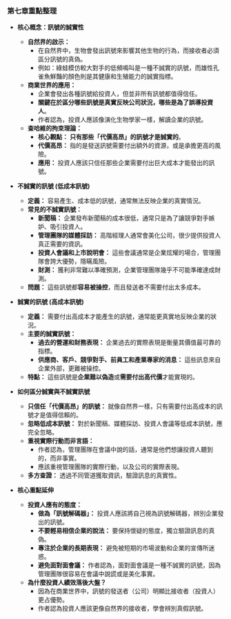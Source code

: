 
### 第七章重點整理

- **核心概念：訊號的誠實性**
    
    - **自然界的啟示：**
        - 在自然界中，生物會發出訊號來影響其他生物的行為，而接收者必須區分訊號的真偽。
        - 例如：綠蛙模仿較大對手的低頻鳴叫是一種不誠實的訊號，而雄性孔雀魚鮮豔的顏色則是其健康和生殖能力的誠實指標。
    - **商業世界的應用：**
        - 企業會發出各種訊號給投資人，但並非所有訊號都值得信任。
        - **關鍵在於區分哪些訊號是真實反映公司狀況，哪些是為了誤導投資人**。
        - 作者認為，投資人應該像演化生物學家一樣，解讀企業的訊號。
    - **查哈維的拘束理論：**
        - **核心觀點：** **只有那些「代價高昂」的訊號才是誠實的**。
        - **代價高昂：** 指的是發送訊號需要付出額外的資源，或是承擔更高的風險。
        - **應用：** 投資人應該只信任那些企業需要付出巨大成本才能發出的訊號。
- **不誠實的訊號 (低成本訊號)**
    
    - **定義：** 容易產生、成本低的訊號，通常無法反映企業的真實情況。
    - **常見的不誠實訊號：**
        - **新聞稿：** 企業發布新聞稿的成本很低，通常只是為了讓競爭對手嫉妒、吸引投資人。
        - **管理團隊的媒體採訪：** 高階經理人通常會美化公司，很少提供投資人真正需要的資訊。
        - **投資人會議和上市說明會：** 這些會議通常是企業炫耀的場合，管理團隊會誇大優勢，隱瞞風險。
        - **財測：** 獲利非常難以準確預測，企業管理團隊幾乎不可能準確達成財測。
    - **問題：** 這些訊號都**容易被操控**，而且發送者不需要付出太多成本。
- **誠實的訊號 (高成本訊號)**
    
    - **定義：** 需要付出高成本才能產生的訊號，通常能更真實地反映企業的狀況。
    - **主要的誠實訊號：**
        - **過去的營運和財務表現：** 企業過去的實際表現是衡量其價值最可靠的指標。
        - **供應商、客戶、競爭對手、前員工和產業專家的消息：** 這些訊息來自企業外部，更難被操控。
    - **特點：** 這些訊號是**企業難以偽造**或**需要付出高代價**才能實現的。
- **如何區分誠實與不誠實訊號**
    
    - **只信任「代價高昂」的訊號：** 就像自然界一樣，只有需要付出高成本的訊號才是值得信賴的。
    - **忽略低成本訊號：** 對於新聞稿、媒體採訪、投資人會議等低成本訊號，應完全忽略。
    - **重視實際行動而非言語：**
        - 作者認為，管理團隊在會議中說的話，通常是他們想讓投資人聽到的，而非事實。
        - 應該重視管理團隊的實際行動，以及公司的實際表現。
    - **多方查證：** 透過不同管道獲取資訊，驗證訊息的真實性。
- **核心重點延伸**
    
    - **投資人應有的態度：**
        - **做為「訊號解碼器」：** 投資人應該將自己視為訊號解碼器，辨別企業發出的訊號。
        - **不要輕易相信企業的說法：** 要保持懷疑的態度，獨立驗證訊息的真偽。
        - **專注於企業的長期表現：** 避免被短期的市場波動和企業的宣傳所迷惑。
        - **避免面對面會議：** 作者認為，面對面會議是一種不誠實的訊號，因為管理團隊很容易在會議中說謊或是美化事實。
    - **為什麼投資人績效落後大盤？**
        - 因為在商業世界中，訊號的發送者（公司）明顯比接收者（投資人）更占優勢。
        - 作者認為投資人應該更像自然界的接收者，學會辨別真假訊號。
